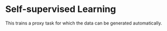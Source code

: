 # Self-supervised Learning

This trains a proxy task for which the data can be generated automatically.
